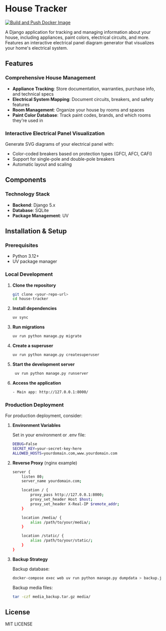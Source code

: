 # House Tracker

[![Build and Push Docker Image](https://github.com/soehlert/our-house/actions/workflows/build-and-push.yml/badge.svg)](https://github.com/soehlert/our-house/actions/workflows/build-and-push.yml)

A Django application for tracking and managing information about your house, including appliances, paint colors, electrical circuits, and more. 
Features an interactive electrical panel diagram generator that visualizes your home's electrical system.

## Features

### Comprehensive House Management
- **Appliance Tracking**: Store documentation, warranties, purchase info, and technical specs
- **Electrical System Mapping**: Document circuits, breakers, and safety features
- **Room Management**: Organize your house by rooms and spaces
- **Paint Color Database**: Track paint codes, brands, and which rooms they're used in

### Interactive Electrical Panel Visualization
Generate SVG diagrams of your electrical panel with:
- Color-coded breakers based on protection types (GFCI, AFCI, CAFI)
- Support for single-pole and double-pole breakers
- Automatic layout and scaling


## Components

### Technology Stack
- **Backend**: Django 5.x
- **Database**: SQLite
- **Package Management**: UV

## Installation & Setup

### Prerequisites
- Python 3.12+
- UV package manager

### Local Development

1. **Clone the repository**

   ```bash
   git clone <your-repo-url>
   cd house-tracker
   ```

2. **Install dependencies**

   ```bash
   uv sync
   ```

3. **Run migrations**
   ```bash
   uv run python manage.py migrate
   ```

4. **Create a superuser**
    ```bash
    uv run python manage.py createsuperuser
    ```

5. **Start the development server**
   ```bash
    uv run python manage.py runserver
   ```

6. **Access the application**
    ```bash
   - Main app: http://127.0.0.1:8000/
   ```

### Production Deployment

For production deployment, consider:

1. **Environment Variables**

   Set in your environment or .env file:
   ```bash
   DEBUG=False
   SECRET_KEY=your-secret-key-here
   ALLOWED_HOSTS=yourdomain.com,www.yourdomain.com
   ```

2. **Reverse Proxy** (nginx example)
   ```bash
   server {
       listen 80;
       server_name yourdomain.com;

       location / {
           proxy_pass http://127.0.0.1:8000;
           proxy_set_header Host $host;
           proxy_set_header X-Real-IP $remote_addr;
       }

       location /media/ {
           alias /path/to/your/media/;
       }

       location /static/ {
           alias /path/to/your/static/;
       }
   }
   ```

3. **Backup Strategy**

   Backup database:
   ```bash
   docker-compose exec web uv run python manage.py dumpdata > backup.json
   ```

   Backup media files:
   ```bash
   tar -czf media_backup.tar.gz media/
   ```

## License

MIT LICENSE
